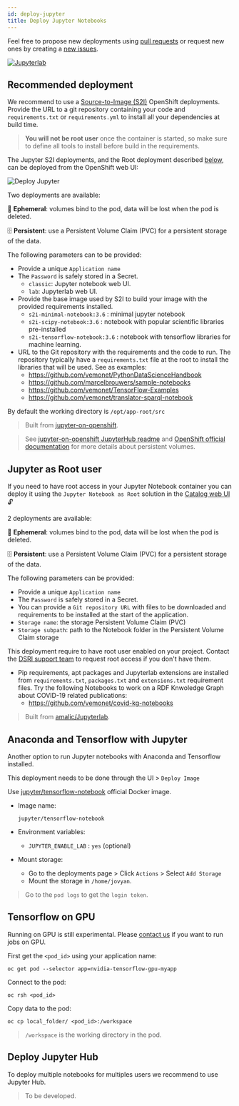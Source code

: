 ```yaml
---
id: deploy-jupyter
title: Deploy Jupyter Notebooks
---
```


Feel free to propose new deployments using [pull requests](https://github.com/MaastrichtU-IDS/dsri-documentation/pulls) or request new ones by creating a [new issues](https://github.com/MaastrichtU-IDS/dsri-documentation/issues).

[![Jupyterlab](/dsri-documentation/img/jupyter_logo.png)](https://jupyter.org/)

## Recommended deployment

We recommend to use a [Source-to-Image (S2I)](https://docs.openshift.com/container-platform/3.11/creating_images/s2i.html) OpenShift deployments. Provide the URL to a git repository containing your code and `requirements.txt` or `requirements.yml` to install all your dependencies at build time.

> **You will not be root user** once the container is started, so make sure to define all tools to install before build in the requirements.

The Jupyter S2I deployments, and the Root deployment described [below](/dsri-documentation/docs/deploy-jupyter#jupyter-as-root-user), can be deployed from the OpenShift web UI:

<img src="/dsri-documentation/img/screenshot-deploy-jupyter.png" alt="Deploy Jupyter" style="max-width: 100%; max-height: 100%;" />

Two deployments are available:

🦋 **Ephemeral**: volumes bind to the pod, data will be lost when the pod is deleted.

🗄️ **Persistent**: use a Persistent Volume Claim (PVC) for a persistent storage of the data.

The following parameters can to be provided:

* Provide a unique `Application name`
* The `Password` is safely stored in a Secret.
  * `classic`: Jupyter notebook web UI.
  * `lab`: Jupyterlab web UI.
* Provide the base image used by S2I to build your image with the provided requirements installed.
  * `s2i-minimal-notebook:3.6` : minimal jupyter notebook
  * `s2i-scipy-notebook:3.6` : notebook with popular scientific libraries pre-installed
  * `s2i-tensorflow-notebook:3.6` : notebook with tensorflow libraries for machine learning.
* URL to the Git repository with the requirements and the code to run. The repository typically have a `requirements.txt` file at the root to install the libraries that will be used. See as examples:
  * https://github.com/vemonet/PythonDataScienceHandbook
  * https://github.com/marcelbrouwers/sample-notebooks
  * https://github.com/vemonet/TensorFlow-Examples
  * https://github.com/vemonet/translator-sparql-notebook

By default the working directory is `/opt/app-root/src`

> Built from [jupyter-on-openshift](https://github.com/jupyter-on-openshift/jupyter-notebooks).

> See [jupyter-on-openshift JupyterHub readme](https://github.com/jupyter-on-openshift/jupyterhub-quickstart#allocating-persistent-storage-to-users) and [OpenShift official documentation](https://blog.openshift.com/jupyter-on-openshift-part-4-adding-a-persistent-workspace/) for more details about persistent volumes.

## Jupyter as Root user

If you need to have root access in your Jupyter Notebook container you can deploy it using the `Jupyter Notebook as Root` solution in the [Catalog web UI](https://app.dsri.unimaas.nl:8443/console/catalog) 🔓

2 deployments are available:

🦋 **Ephemeral**: volumes bind to the pod, data will be lost when the pod is deleted.

🗄️ **Persistent**: use a Persistent Volume Claim (PVC) for a persistent storage of the data.

The following parameters can be provided:

* Provide a unique `Application name`
* The `Password` is safely stored in a Secret.
* You can provide a `Git repository URL` with files to be downloaded and requirements to be installed at the start of the application. 
* `Storage name`: the storage Persistent Volume Claim (PVC)
* `Storage subpath`: path to the Notebook folder in the Persistent Volume Claim storage

This deployment require to have  root user enabled on your project. Contact the [DSRI support team](mailto:dsri-support-l@maastrichtuniversity.nl) to request root access if you don't have them.

* Pip requirements, apt packages and Jupyterlab extensions are installed from `requirements.txt`, `packages.txt` and `extensions.txt` requirement files. Try the following Notebooks to work on a RDF Knwoledge Graph about COVID-19 related publications:
  * https://github.com/vemonet/covid-kg-notebooks

> Built from [amalic/Jupyterlab](https://github.com/amalic/Jupyterlab).

## Anaconda and Tensorflow with Jupyter

Another option to run Jupyter notebooks with Anaconda and Tensorflow installed.

This deployment needs to be done through the UI > `Deploy Image`

Use [jupyter/tensorflow-notebook](https://hub.docker.com/r/jupyter/tensorflow-notebook) official Docker image.

* Image name:

  ```shell
  jupyter/tensorflow-notebook
  ```
  
* Environment variables:

  * `JUPYTER_ENABLE_LAB` : `yes` (optional)

* Mount storage:

  * Go to the deployments page > Click `Actions` > Select `Add Storage`
  * Mount the storage in `/home/jovyan`.


> Go to the `pod logs` to get the `login token`.

## Tensorflow on GPU

Running on GPU is still experimental. Please [contact us](mailto:dsri-support-l@maastrichtuniversity.nl) if you want to run jobs on GPU.

First get the `<pod_id>` using your application name:

```shell
oc get pod --selector app=nvidia-tensorflow-gpu-myapp
```

Connect to the pod:

```shell
oc rsh <pod_id>
```

Copy data to the pod:

```shell
oc cp local_folder/ <pod_id>:/workspace
```

> `/workspace` is the working directory in the pod.

## Deploy Jupyter Hub

To deploy multiple notebooks for multiples users we recommend to use Jupyter Hub.

> To be developed.

